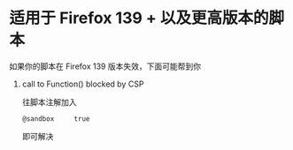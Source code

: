 # 适用于 Firefox 139 + 以及更高版本的脚本

如果你的脚本在 Firefox 139 版本失效，下面可能帮到你

1. call to Function() blocked by CSP

   往脚本注解加入

   ```
   @sandbox     true
   ```

   即可解决

   
